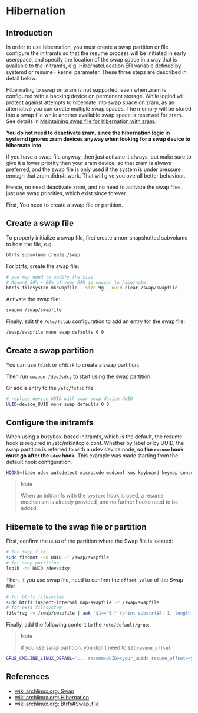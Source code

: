 # Hibernation

## Introduction

In order to use hibernation, you must create a swap partition or file, configure the initramfs so that the resume process will be initiated in early userspace, and specify the location of the swap space in a way that is available to the initramfs, e.g. HibernateLocation EFI variable defined by systemd or resume= kernel parameter. These three steps are described in detail below.

Hibernating to swap on zram is not supported, even when zram is configured with a backing device on permanent storage. While logind will protect against attempts to hibernate into swap space on zram, as an alternative you can create multiple swap spaces. The memory will be stored into a swap file while another available swap space is reserved for zram. See details in [Maintaining swap file for hibernation with zram](https://wiki.archlinux.org/title/Power_management/Suspend_and_hibernate#Maintaining_swap_file_for_hibernation_with_zram).

**You do not need to deactivate zram, since the hibernation logic in systemd ignores zram devices anyway when looking for a swap device to hibernate into.**

if you have a swap file anyway, then just activate it always, but make sure to give it a lower priority than your zram device, so that zram is always preferred, and the swap file is only used if the system is under pressure enough that zram didn#t work. That will give you overall better behaviour.

Hence, no need deactivate zram, and no need to activate the swap files. just use swap priorities, which exist since forever.

First, You need to create a swap file or partition.

## Create a swap file

To properly initialize a swap file, first create a non-snapshotted subvolume to host the file, e.g.

```sh
btrfs subvolume create /swap
```

For btrfs, create the swap file:

```sh
# you may need to modify the size
# Abount 50% ~ 60% of your RAM is enough to hibernate.
btrfs filesystem mkswapfile --size 9g --uuid clear /swap/swapfile
```

Activate the swap file:

```sh
swapon /swap/swapfile
```

Finally, edit the `/etc/fstab` configuration to add an entry for the swap file:

```sh
/swap/swapfile none swap defaults 0 0
```

## Create a swap partition

You can use `fdisk` or `cfdisk` to create a swap partition.

Then run `swapon /dev/sdxy` to start using the swap partition.

Or add a entry to the `/etc/fstab` file:

```sh
# replace device_UUID with your swap device UUID 
UUID=device_UUID none swap defaults 0 0
```

## Configure the initramfs

When using a busybox-based initramfs, which is the default, the resume hook is required in /etc/mkinitcpio.conf. Whether by label or by UUID, the swap partition is referred to with a udev device node, **so the `resume` hook must go after the `udev` hook**. This example was made starting from the default hook configuration:

```sh
HOOKS=(base udev autodetect microcode modconf kms keyboard keymap consolefont block filesystems resume fsck)
```

>> [!NOTE]
> When an initramfs with the `systemd` hook is used, a resume mechanism is already provided, and no further hooks need to be added.

## Hibernate to the swap file or partition

First, confirm the `UUID` of the partition where the Swap file is located:

```sh
# for swap file
sudo findmnt -no UUID -T /swap/swapfile
# for swap partition
lsblk -no UUID /dev/sdxy
```

Then, if you use swap file, need to confirm the `offset value` of the Swap file:

```sh
# for btrfs filesystem
sudo btrfs inspect-internal map-swapfile -r /swap/swapfile
# fot ext4 filesystem
filefrag -v /swap/swapfile | awk '$1=="0:" {print substr($4, 1, length($4)-2)}'
```

Finally, add the following content to the `/etc/default/grub`:

>> [!NOTE]
> if you use swap partition, you don't need to set `resume_offset`

```sh
GRUB_CMDLINE_LINUX_DEFAUL='... resume=UUID=<your_uuid> resume_offset=<your_offset> ...'
```

## References

- [wiki.archlinux.org: Swap](https://wiki.archlinux.org/title/Swap)
- [wiki.archlinux.org: Hibernation](https://wiki.archlinux.org/title/Power_management/Suspend_and_hibernate)
- [wiki.archlinux.org: Btrfs#Swap_file](https://wiki.archlinux.org/title/Btrfs#Swap_file)
